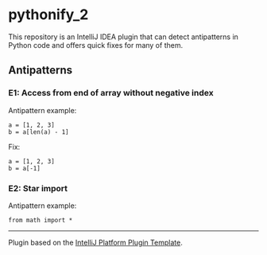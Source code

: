 # pythonify_2

This repository is an IntelliJ IDEA plugin that can detect antipatterns in Python code and offers quick fixes for many of them.

<!--
![Build](https://github.com/ken437/pythonify_2/workflows/Build/badge.svg)
[![Version](https://img.shields.io/jetbrains/plugin/v/PLUGIN_ID.svg)](https://plugins.jetbrains.com/plugin/PLUGIN_ID)
[![Downloads](https://img.shields.io/jetbrains/plugin/d/PLUGIN_ID.svg)](https://plugins.jetbrains.com/plugin/PLUGIN_ID)

## Template ToDo list
- [x] Create a new [IntelliJ Platform Plugin Template][template] project.
- [ ] Get known with the [template documentation][template].
- [ ] Verify the [pluginGroup](/gradle.properties), [plugin ID](/src/main/resources/META-INF/plugin.xml) and [sources package](/src/main/kotlin).
- [ ] Review the [Legal Agreements](https://plugins.jetbrains.com/docs/marketplace/legal-agreements.html).
- [ ] [Publish a plugin manually](https://plugins.jetbrains.com/docs/intellij/publishing-plugin.html?from=IJPluginTemplate) for the first time.
- [ ] Set the Plugin ID in the above README badges.
- [ ] Set the [Deployment Token](https://plugins.jetbrains.com/docs/marketplace/plugin-upload.html).
- [ ] Click the <kbd>Watch</kbd> button on the top of the [IntelliJ Platform Plugin Template][template] to be notified about releases containing new features and fixes.
-->
<!-- Plugin description -->
## Antipatterns
### E1: Access from end of array without negative index
Antipattern example:
```
a = [1, 2, 3]
b = a[len(a) - 1]
```
Fix:
```
a = [1, 2, 3]
b = a[-1]
```
### E2: Star import
Antipattern example:
```
from math import *
```
<!-- Plugin description end -->

<!--
## Installation

- Using IDE built-in plugin system:
  
  <kbd>Settings/Preferences</kbd> > <kbd>Plugins</kbd> > <kbd>Marketplace</kbd> > <kbd>Search for "pythonify_2"</kbd> >
  <kbd>Install Plugin</kbd>
  
- Manually:

  Download the [latest release](https://github.com/ken437/pythonify_2/releases/latest) and install it manually using
  <kbd>Settings/Preferences</kbd> > <kbd>Plugins</kbd> > <kbd>⚙️</kbd> > <kbd>Install plugin from disk...</kbd>

-->
---
Plugin based on the [IntelliJ Platform Plugin Template][template].

[template]: https://github.com/JetBrains/intellij-platform-plugin-template
